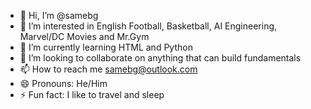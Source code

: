 - 👋 Hi, I’m @samebg
- 👀 I’m interested in English Football, Basketball, AI Engineering, Marvel/DC Movies and Mr.Gym
- 🌱 I’m currently learning HTML and Python
- 💞️ I’m looking to collaborate on anything that can build fundamentals
- 📫 How to reach me samebg@outlook.com
- 😄 Pronouns: He/Him
- ⚡ Fun fact: I like to travel and sleep

<!---
samebg/samebg is a ✨ special ✨ repository because its `README.md` (this file) appears on your GitHub profile.
You can click the Preview link to take a look at your changes.
--->

